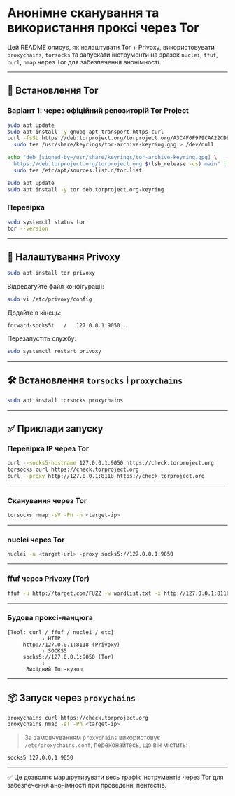 
# Анонімне сканування та використання проксі через Tor

Цей README описує, як налаштувати Tor + Privoxy, використовувати `proxychains`, `torsocks` та запускати інструменти на зразок `nuclei`, `ffuf`, `curl`, `nmap` через Tor для забезпечення анонімності.

---

## 🔧 Встановлення Tor

### Варіант 1: через офіційний репозиторій Tor Project

```bash
sudo apt update
sudo apt install -y gnupg apt-transport-https curl
curl -fsSL https://deb.torproject.org/torproject.org/A3C4F0F979CAA22CDBA8F512EE8CBC9E886DDD89.asc | \
  sudo tee /usr/share/keyrings/tor-archive-keyring.gpg > /dev/null

echo "deb [signed-by=/usr/share/keyrings/tor-archive-keyring.gpg] \
  https://deb.torproject.org/torproject.org $(lsb_release -cs) main" | \
  sudo tee /etc/apt/sources.list.d/tor.list

sudo apt update
sudo apt install -y tor deb.torproject.org-keyring
```

### Перевірка

```bash
sudo systemctl status tor
tor --version
```

---

## 🔌 Налаштування Privoxy

```bash
sudo apt install tor privoxy
```

Відредагуйте файл конфігурації:

```bash
sudo vi /etc/privoxy/config
```

Додайте в кінець:

```
forward-socks5t   /   127.0.0.1:9050 .
```

Перезапустіть службу:

```bash
sudo systemctl restart privoxy
```

---

## 🛠️ Встановлення `torsocks` і `proxychains`

```bash
sudo apt install torsocks proxychains
```

---

## ✅ Приклади запуску

### Перевірка IP через Tor

```bash
curl --socks5-hostname 127.0.0.1:9050 https://check.torproject.org
torsocks curl https://check.torproject.org
curl --proxy http://127.0.0.1:8118 https://check.torproject.org
```

---

### Сканування через Tor

```bash
torsocks nmap -sV -Pn -n <target-ip>
```

---

### nuclei через Tor

```bash
nuclei -u <target-url> -proxy socks5://127.0.0.1:9050
```

---

### ffuf через Privoxy (Tor)

```bash
ffuf -u http://target.com/FUZZ -w wordlist.txt -x http://127.0.0.1:8118
```

---

### Будова проксі-ланцюга

```
[Tool: curl / ffuf / nuclei / etc] 
           ↓ HTTP
     http://127.0.0.1:8118 (Privoxy)
           ↓ SOCKS5
     socks5://127.0.0.1:9050 (Tor)
           ↓
      Вихідний Tor-вузол
```

---

## 📦 Запуск через `proxychains`

```bash
proxychains curl https://check.torproject.org
proxychains nmap -sT -Pn <target-ip>
```

> За замовчуванням `proxychains` використовує `/etc/proxychains.conf`, переконайтесь, що він містить:
```
socks5 127.0.0.1 9050
```

---

✅ Це дозволяє маршрутизувати весь трафік інструментів через Tor для забезпечення анонімності при проведенні пентестів.
